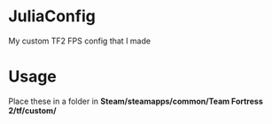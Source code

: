 # JuliaConfig
My custom TF2 FPS config that I made

# Usage
Place these in a folder in **Steam/steamapps/common/Team Fortress 2/tf/custom/**

